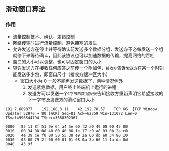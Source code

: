 ## 滑动窗口算法

### 作用

- 流量控制技术、确认、差错控制
- 网络传输时进行流量控制，避免拥塞的发生
- 允许发送方在停止并等待确认前发送多个数据分组，发送方不必每发送一个组就停下来等待确认，因此该协议也可以加速数据的传输，提高网络的吞吐
- 窗口的大小可以调整，也可以固定窗口的大小
- 容许发送方在接收任何应答之前传一个附加包，`接收方`告诉`发送方`在某一个时刻能发送多少包，即窗口尺寸（接收方缓冲区大小）
    - 窗口大小为 0 一般不能再发送数据了，两种情况例外
        1. 发送紧急数据，用户终止终端机上运行的进程 
        2. 发送方可以发送一个`1字节的数据报`来告知接收方重新声明它希望接收的下一字节及发送方的滑动窗口大小


```
191	7.689877	192.168.3.11	42.192.78.57	TCP	66	[TCP Window Update] 52976 → 80 [ACK] Seq=81 Ack=62759 Win=131072 Len=0 TSval=996544794 TSecr=3658302367

0000   82 11 8f 51 9e 64 a4 5e 60 f2 a0 49 08 00 45 00
0010   00 34 00 00 40 00 40 06 fe 17 c0 a8 03 0b 2a c0
0020   4e 39 ce f0 00 50 55 38 e9 2a 60 db e0 34 80 10
0030   08 00 79 2f 00 00 01 01 08 0a 3b 66 11 1a da 0d
0040   43 9f
```